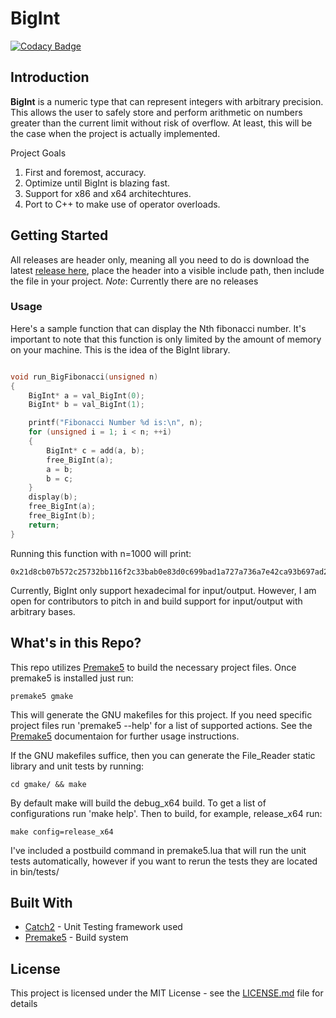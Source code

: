 # BigInt
[![Codacy Badge](https://api.codacy.com/project/badge/Grade/52406353f564468e9e301645f02127a3)](https://www.codacy.com/app/AlexanderJDupree/File_Reader?utm_source=github.com&amp;utm_medium=referral&amp;utm_content=AlexanderJDupree/File_Reader&amp;utm_campaign=Badge_Grade)

## Introduction

**BigInt** is a numeric type that can represent integers with arbitrary precision. This allows the user to safely store and perform arithmetic on numbers greater than the current limit without risk of overflow. At least, this will be the case when the project is actually implemented. 

Project Goals
1. First and foremost, accuracy. 
2. Optimize until BigInt is blazing fast.
3. Support for x86 and x64 architechtures. 
4. Port to C++ to make use of operator overloads.

## Getting Started

All releases are header only, meaning all you need to do is download the latest [release here](https://github.com/AlexanderJDupree/BigInt/releases), place the header into a visible include path, then include the file in your project. *Note*: Currently there are no releases

### Usage 

Here's a sample function that can display the Nth fibonacci number. It's important to note that this function is only limited by the amount of memory on your machine. This is the idea of the BigInt library. 

```c++

void run_BigFibonacci(unsigned n)
{
    BigInt* a = val_BigInt(0);
    BigInt* b = val_BigInt(1);

    printf("Fibonacci Number %d is:\n", n);
    for (unsigned i = 1; i < n; ++i)
    {
        BigInt* c = add(a, b);
        free_BigInt(a);
        a = b;
        b = c;
    }
    display(b);
    free_BigInt(a);
    free_BigInt(b);
    return;
}

```

Running this function with n=1000 will print:

```
0x21d8cb07b572c25732bb116f2c33bab0e83d0c699bad1a727a736a7e42ca93b697ad224d55398373062f18ff62b99c28068131a3fab0c12e3510283c1d60b00930b7e8803c312b4c8e6d5286805fc70b594dc75cc0604b
```

Currently, BigInt only support hexadecimal for input/output. However, I am open for contributors to pitch in and build support for input/output with arbitrary bases.

## What's in this Repo?

This repo utilizes [Premake5](https://github.com/premake/premake-core) to build the necessary project files. Once premake5 is installed just run:

```
premake5 gmake
```

This will generate the GNU makefiles for this project. If you need specific project files run 'premake5 --help' for a list of supported actions. See the [Premake5](https://github.com/premake/premake-core) documentaion for further usage instructions.

If the GNU makefiles suffice, then you can generate the File_Reader static library and unit tests by running:

```
cd gmake/ && make
```

By default make will build the debug_x64 build. To get a list of configurations run 'make help'. Then to build, for example, release_x64 run:
```
make config=release_x64
```

I've included a postbuild command in premake5.lua that will run the unit tests automatically, however if you want to rerun the tests they are located in bin/tests/

## Built With

* [Catch2](https://github.com/catchorg/Catch2) - Unit Testing framework used
* [Premake5](https://github.com/premake/premake-core) - Build system

## License

This project is licensed under the MIT License - see the [LICENSE.md](https://raw.githubusercontent.com/AlexanderJDupree/BigInt/master/LICENSE) file for details

